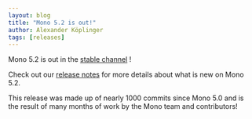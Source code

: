 ```yaml
---
layout: blog
title: "Mono 5.2 is out!"
author: Alexander Köplinger
tags: [releases]
---
```


Mono 5.2 is out in the [stable channel](/download/stable/) !

Check out our [release notes](/docs/about-mono/releases/5.2.0/)
for more details about what is new on Mono 5.2.

This release was made up of nearly 1000 commits since Mono 5.0 and is the result
of many months of work by the Mono team and contributors!
